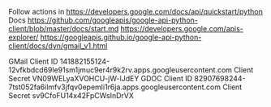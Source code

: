 Follow actions in https://developers.google.com/docs/api/quickstart/python
Docs https://github.com/googleapis/google-api-python-client/blob/master/docs/start.md
https://developers.google.com/apis-explorer/
https://googleapis.github.io/google-api-python-client/docs/dyn/gmail_v1.html


GMail
Client ID
141882155124-12vfkbdcd69le91sm1jmuc9er4r9k2rv.apps.googleusercontent.com
Client Secret
VN09WELyaXVOHCU-jW-lJdEY
GDOC 
Client ID
82907698244-7tst052fa6ilmfv3jfqv0epemli1r6ja.apps.googleusercontent.com
Client Secret
sv9CfoFU14x42FpCWsInDrVX